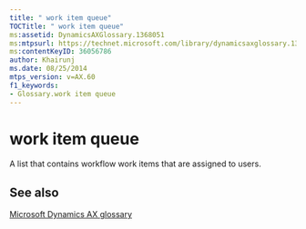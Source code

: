 ```yaml
---
title: " work item queue"
TOCTitle: " work item queue"
ms:assetid: DynamicsAXGlossary.1368051
ms:mtpsurl: https://technet.microsoft.com/library/dynamicsaxglossary.1368051(v=AX.60)
ms:contentKeyID: 36056786
author: Khairunj
ms.date: 08/25/2014
mtps_version: v=AX.60
f1_keywords:
- Glossary.work item queue
---
```


# work item queue

A list that contains workflow work items that are assigned to users.

## See also

[Microsoft Dynamics AX glossary](glossary/microsoft-dynamics-ax-glossary.md)

  


